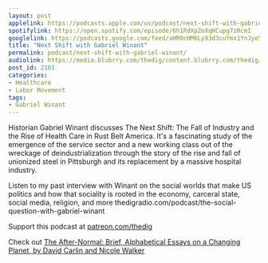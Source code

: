 ```yaml
---
layout: post
applelink: https://podcasts.apple.com/us/podcast/next-shift-with-gabriel-winant/id1043245989?i=1000547931531
spotifylink: https://open.spotify.com/episode/6h1RdXpZoXqHCupg7zRcmI
googlelink: https://podcasts.google.com/feed/aHR0cHM6Ly93d3cuYmx1YnJyeS5jb20vZmVlZHMvdGhlZGlnLnhtbA/episode/aHR0cHM6Ly93d3cudGhlZGlncmFkaW8uY29tLz9wPTIxMDE?sa=X&ved=0CAUQkfYCahcKEwi44f7r1b-AAxUAAAAAHQAAAAAQNg
title: "Next Shift with Gabriel Winant"
permalink: podcast/next-shift-with-gabriel-winant/
audiolink: https://media.blubrry.com/thedig/content.blubrry.com/thedig/The_Dig-EP_339-Winant.mp3
post_id: 2101
categories: 
- Healthcare
- Labor Movement
tags: 
- Gabriel Winant
---
```


Historian Gabriel Winant discusses The Next Shift: The Fall of Industry and the Rise of Health Care in Rust Belt America. It's a fascinating study of the emergence of the service sector and a new working class out of the wreckage of deindustrialization through the story of the rise and fall of unionized steel in Pittsburgh and its replacement by a massive hospital industry.

Listen to my past interview with Winant on the social worlds that make US politics and how that sociality is rooted in the economy, carceral state, social media, religion, and more thedigradio.com/podcast/the-social-question-with-gabriel-winant

Support this podcast at [patreon.com/thedig](https://www.patreon.com/TheDig) 

Check out [The After-Normal: Brief, Alphabetical Essays on a Changing Planet, by David Carlin and Nicole Walker](https://www.rosemetalpress.com/books/the-after-normal)
